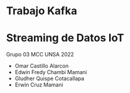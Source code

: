 # Trabajo Kafka
# Streaming de Datos IoT

Grupo 03
MCC UNSA 2022
- Omar Castillo Alarcon
- Edwin Fredy Chambi Mamani
- Gludher Quispe Cotacallapa
- Erwin Cruz Mamani
